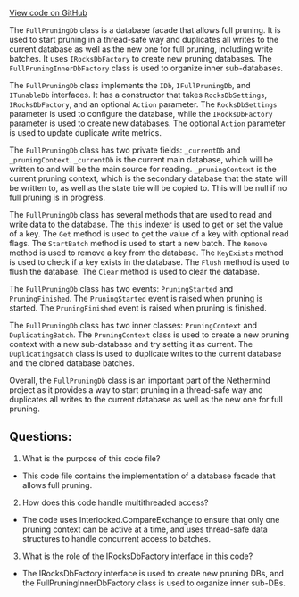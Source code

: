 [View code on GitHub](https://github.com/NethermindEth/nethermind/src/Nethermind/Nethermind.Db/FullPruning/FullPruningDb.cs)

The `FullPruningDb` class is a database facade that allows full pruning. It is used to start pruning in a thread-safe way and duplicates all writes to the current database as well as the new one for full pruning, including write batches. It uses `IRocksDbFactory` to create new pruning databases. The `FullPruningInnerDbFactory` class is used to organize inner sub-databases.

The `FullPruningDb` class implements the `IDb`, `IFullPruningDb`, and `ITunableDb` interfaces. It has a constructor that takes `RocksDbSettings`, `IRocksDbFactory`, and an optional `Action` parameter. The `RocksDbSettings` parameter is used to configure the database, while the `IRocksDbFactory` parameter is used to create new databases. The optional `Action` parameter is used to update duplicate write metrics.

The `FullPruningDb` class has two private fields: `_currentDb` and `_pruningContext`. `_currentDb` is the current main database, which will be written to and will be the main source for reading. `_pruningContext` is the current pruning context, which is the secondary database that the state will be written to, as well as the state trie will be copied to. This will be null if no full pruning is in progress.

The `FullPruningDb` class has several methods that are used to read and write data to the database. The `this` indexer is used to get or set the value of a key. The `Get` method is used to get the value of a key with optional read flags. The `StartBatch` method is used to start a new batch. The `Remove` method is used to remove a key from the database. The `KeyExists` method is used to check if a key exists in the database. The `Flush` method is used to flush the database. The `Clear` method is used to clear the database.

The `FullPruningDb` class has two events: `PruningStarted` and `PruningFinished`. The `PruningStarted` event is raised when pruning is started. The `PruningFinished` event is raised when pruning is finished.

The `FullPruningDb` class has two inner classes: `PruningContext` and `DuplicatingBatch`. The `PruningContext` class is used to create a new pruning context with a new sub-database and try setting it as current. The `DuplicatingBatch` class is used to duplicate writes to the current database and the cloned database batches.

Overall, the `FullPruningDb` class is an important part of the Nethermind project as it provides a way to start pruning in a thread-safe way and duplicates all writes to the current database as well as the new one for full pruning.
## Questions: 
 1. What is the purpose of this code file?
- This code file contains the implementation of a database facade that allows full pruning.

2. How does this code handle multithreaded access?
- The code uses Interlocked.CompareExchange to ensure that only one pruning context can be active at a time, and uses thread-safe data structures to handle concurrent access to batches.

3. What is the role of the IRocksDbFactory interface in this code?
- The IRocksDbFactory interface is used to create new pruning DBs, and the FullPruningInnerDbFactory class is used to organize inner sub-DBs.